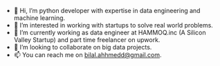 - 👋 Hi, I’m python developer with expertise in data engineering and machine learning. 
- 👀 I’m interested in working with startups to solve real world problems.
- 🌱 I’m currently working as data engineer at HAMMOQ.inc (A Silicon Valley Startup) and part time freelancer on upwork.
- 💞️ I’m looking to collaborate on big data projects.
- 📫 You can reach me on bilal.ahhmedd@gmail.com.

<!---
bilalahhmedd/bilalahhmedd is a ✨ special ✨ repository because its `README.md` (this file) appears on your GitHub profile.
You can click the Preview link to take a look at your changes.
--->
